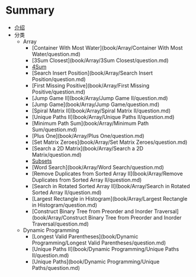 # Summary  
* [介绍](README.md)
* 分类  
   * Array  
       * [Container With Most Water](book/Array/Container With Most Water/question.md)  
       * [3Sum Closest](book/Array/3Sum Closest/question.md)  
       * [4Sum](book/Array/4Sum/question.md)  
       * [Search Insert Position](book/Array/Search Insert Position/question.md)  
       * [First Missing Positive](book/Array/First Missing Positive/question.md)  
       * [Jump Game II](book/Array/Jump Game II/question.md)  
       * [Jump Game](book/Array/Jump Game/question.md)  
       * [Spiral Matrix II](book/Array/Spiral Matrix II/question.md)  
       * [Unique Paths II](book/Array/Unique Paths II/question.md)  
       * [Minimum Path Sum](book/Array/Minimum Path Sum/question.md)  
       * [Plus One](book/Array/Plus One/question.md)  
       * [Set Matrix Zeroes](book/Array/Set Matrix Zeroes/question.md)  
       * [Search a 2D Matrix](book/Array/Search a 2D Matrix/question.md)  
       * [Subsets](book/Array/Subsets/question.md)  
       * [Word Search](book/Array/Word Search/question.md)  
       * [Remove Duplicates from Sorted Array II](book/Array/Remove Duplicates from Sorted Array II/question.md)  
       * [Search in Rotated Sorted Array II](book/Array/Search in Rotated Sorted Array II/question.md)  
       * [Largest Rectangle in Histogram](book/Array/Largest Rectangle in Histogram/question.md)  
       * [Construct Binary Tree from Preorder and Inorder Traversal](book/Array/Construct Binary Tree from Preorder and Inorder Traversal/question.md)  
   * Dynamic Programming  
       * [Longest Valid Parentheses](book/Dynamic Programming/Longest Valid Parentheses/question.md)  
       * [Unique Paths II](book/Dynamic Programming/Unique Paths II/question.md)  
       * [Unique Paths](book/Dynamic Programming/Unique Paths/question.md)  
